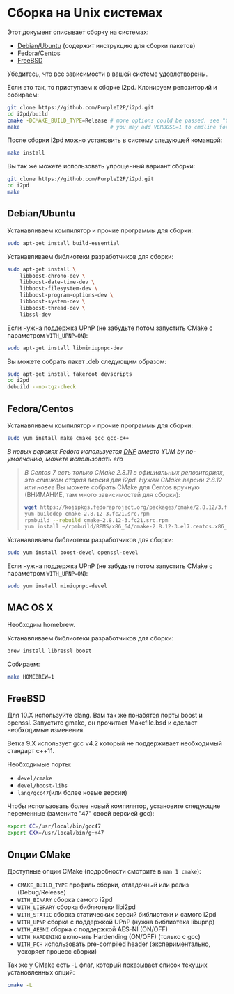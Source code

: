 Сборка на Unix системах
=======================

Этот документ описывает сборку на системах:
* [Debian/Ubuntu](#debianubuntu) (содержит инструкцию для сборки пакетов)
* [Fedora/Centos](#fedoracentos)
* [FreeBSD](#freebsd)

Убедитесь, что все зависимости в вашей системе удовлетворены.

Если это так, то приступаем к сборке i2pd.
Клонируем репозиторий и собираем:
```bash
git clone https://github.com/PurpleI2P/i2pd.git
cd i2pd/build
cmake -DCMAKE_BUILD_TYPE=Release # more options could be passed, see "CMake Options"
make                             # you may add VERBOSE=1 to cmdline for debugging
```

После сборки i2pd можно установить в систему следующей командой:
```bash
make install
```

Вы так же можете использовать упрощенный вариант сборки:
```bash
git clone https://github.com/PurpleI2P/i2pd.git
cd i2pd
make
```

Debian/Ubuntu
-------------

Устанавливаем компилятор и прочие программы для сборки:
```bash
sudo apt-get install build-essential
```

Устанавливаем библиотеки разработчиков для сборки:
```bash
sudo apt-get install \
    libboost-chrono-dev \
    libboost-date-time-dev \
    libboost-filesystem-dev \
    libboost-program-options-dev \
    libboost-system-dev \
    libboost-thread-dev \
    libssl-dev
```

Если нужна поддержка UPnP (не забудьте потом запустить CMake с параметром `WITH_UPNP=ON`):
```bash
sudo apt-get install libminiupnpc-dev
```

Вы можете собрать пакет .deb следующим образом:
```bash
sudo apt-get install fakeroot devscripts
cd i2pd
debuild --no-tgz-check
```

Fedora/Centos
-------------

Устанавливаем компилятор и прочие программы для сборки:
```bash
sudo yum install make cmake gcc gcc-c++
```

*В новых версиях Fedora используется [DNF](https://en.wikipedia.org/wiki/DNF_(software)) вместо YUM by по-умолчанию, можете использовать его*

> *В Centos 7 есть только CMake 2.8.11 в официальных репозиториях, это слишком старая версия для i2pd. Нужен CMake версии 2.8.12 или новее*
> Вы можете собрать CMake для Centos вручную (ВНИМАНИЕ, там много зависимостей для сборки):
> ```bash
> wget https://kojipkgs.fedoraproject.org/packages/cmake/2.8.12/3.fc21/src/cmake-2.8.12-3.fc21.src.rpm
> yum-builddep cmake-2.8.12-3.fc21.src.rpm
> rpmbuild --rebuild cmake-2.8.12-3.fc21.src.rpm
> yum install ~/rpmbuild/RPMS/x86_64/cmake-2.8.12-3.el7.centos.x86_64.rpm
> ```

Устанавливаем библиотеки разработчиков для сборки:
```bash
sudo yum install boost-devel openssl-devel
```

Если нужна поддержка UPnP (не забудьте потом запустить CMake с параметром `WITH_UPNP=ON`):
```bash
sudo yum install miniupnpc-devel
```

MAC OS X
--------

Необходим homebrew.

Устанавливаем библиотеки разработчиков для сборки:
```bash
brew install libressl boost
```

Собираем:
```bash
make HOMEBREW=1
```


FreeBSD
-------

Для 10.X используйте clang. Вам так же понабятся порты boost и openssl.
Запустите gmake, он прочитает Makefile.bsd и сделает необходимые изменения.

Ветка 9.X использует gcc v4.2 который не поддерживает необходимый стандарт c++11.

Необходимые порты:

* `devel/cmake`
* `devel/boost-libs`
* `lang/gcc47`(или более новые версии)

Чтобы использовать более новый компилятор, установите следующие переменные (замените "47" своей версией gcc):
```bash
export CC=/usr/local/bin/gcc47
export CXX=/usr/local/bin/g++47
```

Опции CMake
-----------

Доступные опции CMake (подробности смотрите в `man 1 cmake`):

* `CMAKE_BUILD_TYPE` профиль сборки, отладочный или релиз (Debug/Release)
* `WITH_BINARY`      сборка самого i2pd
* `WITH_LIBRARY`     сборка библиотеки libi2pd
* `WITH_STATIC`      сборка статических версий библиотеки и самого i2pd
* `WITH_UPNP`        сборка с поддержкой UPnP (нужна библиотека libupnp)
* `WITH_AESNI`        сборка с поддержкой AES-NI (ON/OFF)
* `WITH_HARDENING`   включить Hardending (ON/OFF) (только с gcc)
* `WITH_PCH`         использовать pre-compiled header (экспериментально, ускоряет процесс сборки)

Так же у CMake есть -L флаг, который показывает список текущих установленных опций:
```bash
cmake -L
```
